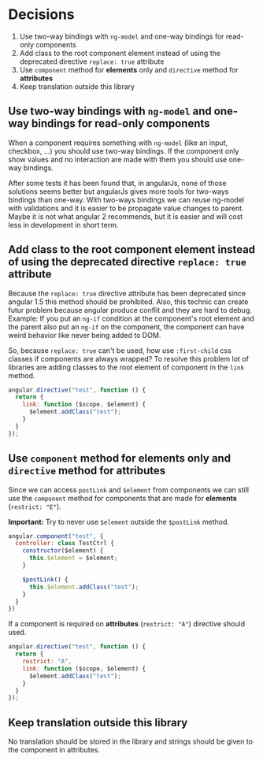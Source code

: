 # Decisions

1. Use two-way bindings with `ng-model` and one-way bindings for read-only components
2. Add class to the root component element instead of using the deprecated directive `replace: true` attribute
3. Use `component` method for **elements** only and `directive` method for **attributes**
4. Keep translation outside this library

## Use two-way bindings with `ng-model` and one-way bindings for read-only components

When a component requires something with `ng-model` (like an input, checkbox, ...) you should use two-way bindings. If the component only show values and no interaction are made with them you should use one-way bindings.

After some tests it has been found that, in angularJs, none of those solutions seems better but angularJs gives more tools for two-ways bindings than one-way. With two-ways bindings we can reuse ng-model with validations and it is easier to be propagate value changes to parent. Maybe it is not what angular 2 recommends, but it is easier and will cost less in development in short term.

## Add class to the root component element instead of using the deprecated directive `replace: true` attribute

Because the `replace: true` directive attribute has been deprecated since angular 1.5 this method should be prohibited. Also, this technic can create futur problem because angular produce conflit and they are hard to debug. Example: If you put an `ng-if` condition at the component's root element and the parent also put an `ng-if` on the component, the component can have weird behavior like never being added to DOM.

So, because `replace: true` can't be used, how use `:first-child` css classes if components are always wrapped? To resolve this problem lot of libraries are adding classes to the root element of component in the `link` method.

```javascript
angular.directive("test", function () {
  return {
    link: function ($scope, $element) {
      $element.addClass("test");
    }
  }
});
```

## Use `component` method for **elements** only and `directive` method for **attributes**

Since we can access `postLink` and `$element` from components we can still use the `component` method for components that are made for **elements** (`restrict: "E"`).

**Important:** Try to never use `$element` outside the `$postLink` method.

```javascript
angular.component("test", {
  controller: class TestCtrl {
    constructor($element) {
      this.$element = $element;
    }

    $postLink() {
      this.$element.addClass("test");
    }
  }
})
```

If a component is required on **attributes** (`restrict: "A"`) directive should used.

```javascript
angular.directive("test", function () {
  return {
    restrict: "A",
    link: function ($scope, $element) {
      $element.addClass("test");
    }
  }
});
```

## Keep translation outside this library

No translation should be stored in the library and strings should be given to the component in attributes.

